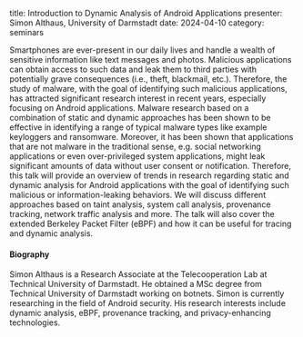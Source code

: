 title: Introduction to Dynamic Analysis of Android Applications
presenter: Simon Althaus, University of Darmstadt
date: 2024-04-10
category: seminars

Smartphones are ever-present in our daily lives and handle a wealth of sensitive information like text messages and photos. Malicious applications can obtain access to such data and leak them to third parties with potentially grave consequences (i.e., theft, blackmail, etc.). Therefore, the study of malware, with the goal of identifying such malicious applications, has attracted significant research interest in recent years, especially focusing on Android applications. Malware research based on a combination of static and dynamic approaches has been shown to be effective in identifying a range of typical malware types like example keyloggers and ransomware. Moreover, it has been shown that applications that are not malware in the traditional sense, e.g. social networking applications or even over-privileged system applications, might leak significant amounts of data without user consent or notification. Therefore, this talk will provide an overview of trends in research regarding static and dynamic analysis for Android applications with the goal of identifying such malicious or information-leaking behaviors. We will discuss different approaches based on taint analysis, system call analysis, provenance tracking, network traffic analysis and more. The talk will also cover the extended Berkeley Packet Filter (eBPF) and how it can be useful for tracing and dynamic analysis.


#### Biography
Simon Althaus is a Research Associate at the Telecooperation Lab at Technical University of Darmstadt. He obtained a MSc degree from Technical University of Darmstadt working on botnets. Simon is currently researching in the field of Android security. His research interests include dynamic analysis, eBPF, provenance tracking, and privacy-enhancing technologies.
